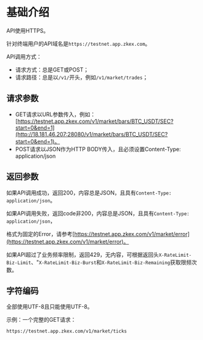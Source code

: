 # 基础介绍

API使用HTTPS。

针对终端用户的API域名是`https://testnet.app.zkex.com`。

API调用方式：

- 请求方式：总是GET或POST；
- 请求路径：总是以`/v1/`开头，例如`/v1/market/trades`；

## 请求参数

- GET请求以URL参数传入，例如：[https://testnet.app.zkex.com/v1/market/bars/BTC_USDT/SEC?start=0&end=1](http://18.181.46.207:28080/v1/market/bars/BTC_USDT/SEC?start=0&end=1)。
- POST请求以JSON作为HTTP BODY传入，且必须设置Content-Type: application/json

## 返回参数

如果API调用成功，返回200，内容总是JSON，且具有`Content-Type: application/json`。

如果API调用失败，返回code非200，内容总是JSON，且具有`Content-Type: application/json`，

格式为固定的Error，请参考[https://testnet.app.zkex.com/v1/market/error](https://testnet.app.zkex.com/v1/market/error)。

如果API超过了业务频率限制，返回429，无内容，可根据返回头`X-RateLimit-Biz-Limit`、"`X-RateLimit-Biz-Burst`和`X-RateLimit-Biz-Remaining`获取限频次数。

## 字符编码

全部使用UTF-8且只能使用UTF-8。

示例：一个完整的GET请求：

```
https://testnet.app.zkex.com/v1/market/ticks
```


